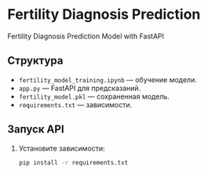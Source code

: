# Fertility Diagnosis Prediction
Fertility Diagnosis Prediction Model with FastAPI

## Структура
- `fertility_model_training.ipynb` — обучение модели.
- `app.py` — FastAPI для предсказаний.
- `fertility_model.pkl` — сохраненная модель.
- `requirements.txt` — зависимости.

## Запуск API
1. Установите зависимости:
   ```bash
   pip install -r requirements.txt
